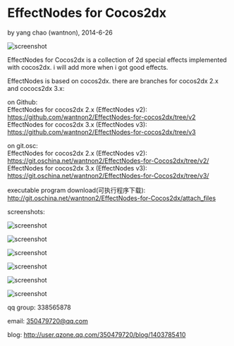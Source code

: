 EffectNodes for Cocos2dx
==========
by yang chao (wantnon), 2014-6-26  
  
![screenshot](https://raw.githubusercontent.com/wantnon2/EffectNodes-for-cocos2dx/master/logo.png)    
  
EffectNodes for Cocos2dx is a collection of 2d special effects implemented with cocos2dx. i will add more when i got good effects.  

  
EffectNodes is based on cocos2dx. there are branches for cocos2dx 2.x and cococs2dx 3.x:  
   
on Github:  
EffectNodes for cocos2dx 2.x (EffectNodes v2): https://github.com/wantnon2/EffectNodes-for-cocos2dx/tree/v2  
EffectNodes for cocos2dx 3.x (EffectNodes v3): https://github.com/wantnon2/EffectNodes-for-cocos2dx/tree/v3  
  
on git.osc:    
EffectNodes for cocos2dx 2.x (EffectNodes v2): https://git.oschina.net/wantnon2/EffectNodes-for-Cocos2dx/tree/v2/  
EffectNodes for cocos2dx 3.x (EffectNodes v3): https://git.oschina.net/wantnon2/EffectNodes-for-Cocos2dx/tree/v3/    
  
  
executable program download(可执行程序下载): http://git.oschina.net/wantnon2/EffectNodes-for-Cocos2dx/attach_files  
  
screenshots:  
  
![screenshot](https://raw.githubusercontent.com/wantnon2/EffectNodes-for-cocos2dx/v3/effectNodes-for-cocos2dx-3x/resource/screenshots/frontPage.png)  
  
![screenshot](https://raw.githubusercontent.com/wantnon2/EffectNodes-for-cocos2dx/v3/effectNodes-for-cocos2dx-3x/resource/screenshots/lightningBolt.png)   
  
![screenshot](https://raw.githubusercontent.com/wantnon2/EffectNodes-for-cocos2dx/v3/effectNodes-for-cocos2dx-3x/resource/screenshots/break.png)      
    
![screenshot](https://raw.githubusercontent.com/wantnon2/EffectNodes-for-cocos2dx/v3/effectNodes-for-cocos2dx-3x/resource/screenshots/normalMapped.png)    
  
![screenshot](https://raw.githubusercontent.com/wantnon2/EffectNodes-for-cocos2dx/v3/effectNodes-for-cocos2dx-3x/resource/screenshots/2DSoftShadow.png)   
  
![screenshot](https://raw.githubusercontent.com/wantnon2/EffectNodes-for-cocos2dx/v3/effectNodes-for-cocos2dx-3x/resource/screenshots/splash.png)   
      
  
qq group: 338565878   
  
email: 350479720@qq.com  
  
blog: http://user.qzone.qq.com/350479720/blog/1403785410